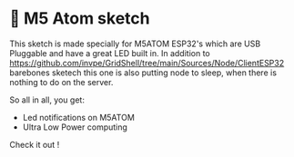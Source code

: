 # 🚥 M5 Atom sketch
This sketch is made specially for M5ATOM ESP32's which are USB Pluggable and have a great LED built in.
In addition to https://github.com/invpe/GridShell/tree/main/Sources/Node/ClientESP32 barebones sketech this one is also putting node to sleep, 
when there is nothing to do on the server. 

So all in all, you get:

- Led notifications on M5ATOM
- Ultra Low Power computing

Check it out !
